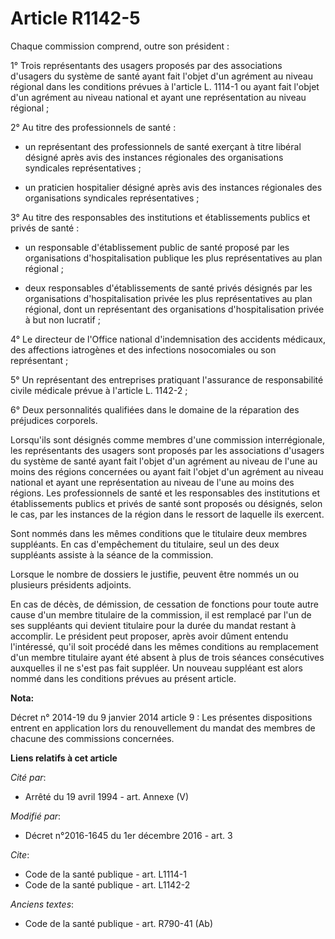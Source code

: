 # Article R1142-5

Chaque commission comprend, outre son président : 

1° Trois représentants des usagers proposés par des associations d'usagers du système de santé ayant fait l'objet d'un
agrément au niveau régional dans les conditions prévues à l'article L. 1114-1 ou ayant fait l'objet d'un agrément au niveau
national et ayant une représentation au niveau régional ; 

2° Au titre des professionnels de santé :

- un représentant des professionnels de santé exerçant à titre libéral désigné après avis des instances régionales des
organisations syndicales représentatives ; 

- un praticien hospitalier désigné après avis des instances régionales des organisations syndicales représentatives ; 

3° Au titre des responsables des institutions et établissements publics et privés de santé :

- un responsable d'établissement public de santé proposé par les organisations d'hospitalisation publique les plus
représentatives au plan régional ;

- deux responsables d'établissements de santé privés désignés par les organisations d'hospitalisation privée les plus
représentatives au plan régional, dont un représentant des organisations d'hospitalisation privée à but non lucratif ; 

4° Le directeur de l'Office national d'indemnisation des accidents médicaux, des affections iatrogènes et des infections
nosocomiales ou son représentant ; 

5° Un représentant des entreprises pratiquant l'assurance de responsabilité civile médicale prévue à l'article L. 1142-2 ; 

6° Deux personnalités qualifiées dans le domaine de la réparation des préjudices corporels. 

Lorsqu'ils sont désignés comme membres d'une commission interrégionale, les représentants des usagers sont proposés par les
associations d'usagers du système de santé ayant fait l'objet d'un agrément au niveau de l'une au moins des régions
concernées ou ayant fait l'objet d'un agrément au niveau national et ayant une représentation au niveau de l'une au moins des
régions. Les professionnels de santé et les responsables des institutions et établissements publics et privés de santé sont
proposés ou désignés, selon le cas, par les instances de la région dans le ressort de laquelle ils exercent. 

Sont nommés dans les mêmes conditions que le titulaire deux membres suppléants. En cas d'empêchement du titulaire, seul un
des deux suppléants assiste à la séance de la commission.

Lorsque le nombre de dossiers le justifie, peuvent être nommés un ou plusieurs présidents adjoints. 

En cas de décès, de démission, de cessation de fonctions pour toute autre cause d'un membre titulaire de la commission, il
est remplacé par l'un de ses suppléants qui devient titulaire pour la durée du mandat restant à accomplir. Le président peut
proposer, après avoir dûment entendu l'intéressé, qu'il soit procédé dans les mêmes conditions au remplacement d'un membre
titulaire ayant été absent à plus de trois séances consécutives auxquelles il ne s'est pas fait suppléer. Un nouveau
suppléant est alors nommé dans les conditions prévues au présent article.

**Nota:**

Décret n° 2014-19 du 9 janvier 2014 article 9 : Les présentes dispositions entrent en application lors du renouvellement du
mandat des membres de chacune des commissions concernées.

**Liens relatifs à cet article**

_Cité par_:

  - Arrêté du 19 avril 1994 - art. Annexe (V)

_Modifié par_:

  - Décret n°2016-1645 du 1er décembre 2016 - art. 3

_Cite_:

  - Code de la santé publique - art. L1114-1
  - Code de la santé publique - art. L1142-2

_Anciens textes_:

  - Code de la santé publique - art. R790-41 (Ab)
